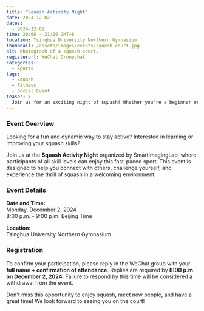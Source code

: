 ```yaml
---
title: "Squash Activity Night"  
date: 2024-12-02  
dates:  
  - 2024-12-02  
time: 20:00 - 21:00 GMT+8
location: Tsinghua University Northern Gymnasium  
thumbnail: /assets/images/events/squash-court.jpg  
alt: Photograph of a squash court.  
registerurl: WeChat Groupchat  
categories:  
  - Sports  
tags:  
  - Squash  
  - Fitness  
  - Social Event  
teaser: >  
  Join us for an exciting night of squash! Whether you're a beginner or a seasoned player, this event offers a great opportunity to enjoy the game, meet new people, and stay active.
---
```


### Event Overview  
Looking for a fun and dynamic way to stay active? Interested in learning or improving your squash skills?  

Join us at the **Squash Activity Night** organized by SmartImagingLab, where participants of all skill levels can enjoy this fast-paced sport. This event is designed to help you connect with others, challenge yourself, and experience the thrill of squash in a welcoming environment.  

### Event Details  
**Date and Time:**  
Monday, December 2, 2024  
8:00 p.m. - 9:00 p.m. Beijing Time  

**Location:**  
Tsinghua University Northern Gymnasium  

### Registration  
To confirm your participation, please reply in the WeChat group with your **full name + confirmation of attendance**. Replies are required by **8:00 p.m. on December 2, 2024**. Failure to respond by this time will be considered a withdrawal from the event.  

Don't miss this opportunity to enjoy squash, meet new people, and have a great time! We look forward to seeing you on the court!  